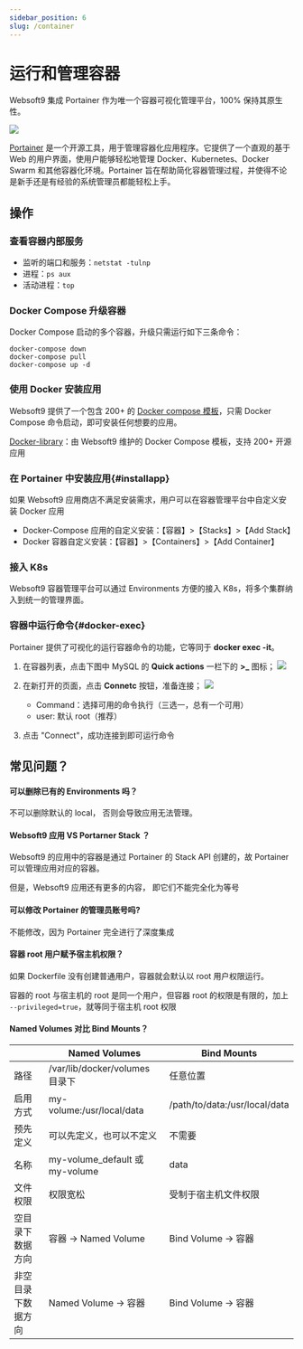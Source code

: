 ```yaml
---
sidebar_position: 6
slug: /container
---
```


# 运行和管理容器

Websoft9 集成 Portainer 作为唯一个容器可视化管理平台，100% 保持其原生性。  

![](https://libs.websoft9.com/Websoft9/DocsPicture/zh/websoft9/websoft9-portainer.png)

[Portainer](https://docs.portainer.io/) 是一个开源工具，用于管理容器化应用程序。它提供了一个直观的基于 Web 的用户界面，使用户能够轻松地管理 Docker、Kubernetes、Docker Swarm 和其他容器化环境。Portainer 旨在帮助简化容器管理过程，并使得不论是新手还是有经验的系统管理员都能轻松上手。

## 操作

### 查看容器内部服务

- 监听的端口和服务：`netstat -tulnp`
- 进程：`ps aux`
- 活动进程：`top`

### Docker Compose 升级容器

Docker Compose 启动的多个容器，升级只需运行如下三条命令：

```
docker-compose down
docker-compose pull
docker-compose up -d
```

### 使用 Docker 安装应用

Websoft9 提供了一个包含 200+ 的 [Docker compose 模板](https://github.com/Websoft9/docker-library)，只需 Docker Compose 命令启动，即可安装任何想要的应用。  

[Docker-library](https://github.com/Websoft9/docker-library)：由 Websoft9 维护的 Docker Compose 模板，支持 200+ 开源应用

### 在 Portainer 中安装应用{#installapp}

如果 Websoft9 应用商店不满足安装需求，用户可以在容器管理平台中自定义安装 Docker 应用

- Docker-Compose 应用的自定义安装：【容器】>【Stacks】>【Add Stack】
- Docker 容器自定义安装：【容器】>【Containers】>【Add Container】

### 接入 K8s

Websoft9 容器管理平台可以通过 Environments 方便的接入 K8s，将多个集群纳入到统一的管理界面。  

### 容器中运行命令{#docker-exec}

Portainer 提供了可视化的运行容器命令的功能，它等同于 **docker exec -it**。

1. 在容器列表，点击下图中 MySQL 的 **Quick actions** 一栏下的 **>_** 图标；
    ![](http://libs.websoft9.com/Websoft9/DocsPicture/zh/potainer/portainer-containerlist-websoft9.png)

2. 在新打开的页面，点击 **Connetc** 按钮，准备连接；
    ![](http://libs-websoft9-com.oss-cn-qingdao.aliyuncs.com/Websoft9/DocsPicture/zh/potainer/portainer-createdatabase-websoft9.png)

    - Command：选择可用的命令执行（三选一，总有一个可用）
    - user: 默认 root（推荐）

3. 点击 "Connect"，成功连接到即可运行命令

## 常见问题？

#### 可以删除已有的 Environments 吗？

不可以删除默认的 local， 否则会导致应用无法管理。

####  Websoft9 应用 VS Portarner Stack ？

Websoft9 的应用中的容器是通过 Portainer 的 Stack API 创建的，故 Portainer 可以管理应用对应的容器。  

但是，Websoft9 应用还有更多的内容， 即它们不能完全化为等号

#### 可以修改 Portainer 的管理员账号吗?

不能修改，因为 Portainer 完全进行了深度集成

#### 容器 root 用户赋予宿主机权限？

如果 Dockerfile 没有创建普通用户，容器就会默认以 root 用户权限运行。  

容器的 root 与宿主机的 root 是同一个用户，但容器 root 的权限是有限的，加上 `--privileged=true`，就等同于宿主机 root 权限

#### Named Volumes 对比 Bind Mounts？

|          | Named Volumes                  | Bind Mounts                   |
| -------- | ------------------------------ | ----------------------------- |
| 路径     | /var/lib/docker/volumes 目录下 | 任意位置                      |
| 启用方式 | my-volume:/usr/local/data      | /path/to/data:/usr/local/data |
| 预先定义 | 可以先定义，也可以不定义       | 不需要                        |
| 名称     | my-volume_default 或 my-volume | data                          |
| 文件权限 | 权限宽松                       | 受制于宿主机文件权限          |
| 空目录下数据方向 | 容器 → Named Volume                   | Bind Volume  → 容器                |
| 非空目录下数据方向 | Named Volume  → 容器                   | Bind Volume  → 容器                |
